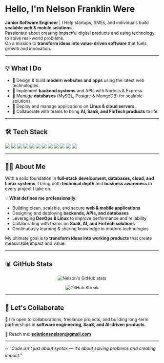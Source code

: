 # Hello, I'm Nelson Franklin Were

**Junior Software Engineer** | 
I Help startups, SMEs, and individuals build **scalable web & mobile solutions**.  
Passionate about creating impactful digital products and using technology to solve real-world problems.  
On a mission to **transform ideas into value-driven software** that fuels growth and innovation.  

---

## 💡 What I Do
- 🔹 Design & build **modern websites and apps** using the latest web technologies.  
- 🔹 Implement **backend systems** and APIs with Node.js & Express.  
- 🔹 Manage **databases** (MySQL, Postgre & MongoDB) for scalable solutions.  
- 🔹 Deploy and manage applications on **Linux & cloud servers**.  
- 🔹 Collaborate with teams to bring **AI, SaaS, and FinTech products** to life.  

---

## 🛠️ Tech Stack

<p align="left">
  <img src="https://img.shields.io/badge/JavaScript-323330?style=for-the-badge&logo=javascript&logoColor=F7DF1E" />
  <img src="https://img.shields.io/badge/Node.js-43853D?style=for-the-badge&logo=node.js&logoColor=white" />
  <img src="https://img.shields.io/badge/Express.js-404D59?style=for-the-badge" />
  <img src="https://img.shields.io/badge/React-20232A?style=for-the-badge&logo=react&logoColor=61DAFB" />
  <img src="https://img.shields.io/badge/Bootstrap-563D7C?style=for-the-badge&logo=bootstrap&logoColor=white" />
  <img src="https://img.shields.io/badge/Linux-FCC624?style=for-the-badge&logo=linux&logoColor=black" />
  <img src="https://img.shields.io/badge/MySQL-4479A1?style=for-the-badge&logo=mysql&logoColor=white" />
  <img src="https://img.shields.io/badge/MongoDB-4EA94B?style=for-the-badge&logo=mongodb&logoColor=white" />
  <img src="https://img.shields.io/badge/Java-ED8B00?style=for-the-badge&logo=openjdk&logoColor=white" />
  <img src="https://img.shields.io/badge/Kotlin-0095D5?style=for-the-badge&logo=kotlin&logoColor=white" />
  <img src="https://img.shields.io/badge/Git-F05032?style=for-the-badge&logo=git&logoColor=white" />
  <img src="https://img.shields.io/badge/DevOps-0A0A0A?style=for-the-badge&logo=githubactions&logoColor=white" />
</p>

---

## 👨‍💻 About Me  

With a solid foundation in **full-stack development, databases, cloud, and Linux systems**, I bring both **technical depth** and **business awareness** to every project I take on.  

💡 **What defines me professionally**:  
- Building clean, scalable, and secure **web & mobile applications**  
- Designing and deploying **backends, APIs, and databases**  
- Leveraging **DevOps & Linux** to improve performance and reliability  
- Collaborating with teams on **SaaS, AI, and FinTech solutions**  
- Continuously learning & sharing knowledge in modern technologies  

My ultimate goal is to **transform ideas into working products** that create measurable impact and value. 


---

## 📊 GitHub Stats
<p align="center">
  <img src="https://github-readme-stats.vercel.app/api?username=nelsonfrank516&show_icons=true&theme=tokyonight" alt="Nelson's GitHub stats" />
</p>

<p align="center">
  <img src="https://github-readme-streak-stats.herokuapp.com/?user=nelsonfrank516&theme=tokyonight" alt="GitHub Streak" />
</p>

---

## 🤝 Let's Collaborate
💼 I’m open to collaborations, freelance projects, and building long-term partnerships in **software engineering, SaaS, and AI-driven products**.  

📩 Reach me: **solutionsnelson@gmail.com**  

---

⭐️ *“Code isn’t just about syntax — it’s about solving problems and creating impact.”*  
